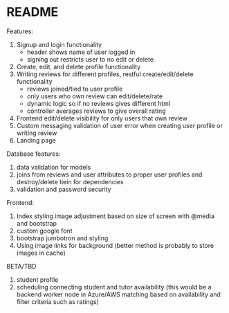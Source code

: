 # README

Features:
1. Signup and login functionality
    - header shows name of user logged in
    - signing out restricts user to no edit or delete
2. Create, edit, and delete profile functionality
3. Writing reviews for different profiles, restful create/edit/delete functionality 
    - reviews joined/tied to user profile
    - only users who own review can edit/delete/rate
    - dynamic logic so if no reviews gives different html
    - controller averages reviews to give overall rating
4. Frontend edit/delete visibility for only users that own review
5. Custom messaging validation of user error when creating user profile or writing review
6. Landing page

Database features:
1. data validation for models
2. joins from reviews and user attributes to proper user profiles and destroy/delete tiein for dependencies
3. validation and password security


Frontend:
1. Index styling image adjustment based on size of screen with @media and bootstrap
2. custom google font
3. bootstrap jumbotron and styling
4. Using image links for background (better method is probably to store images in cache)

BETA/TBD
1. student profile
2. scheduling connecting student and tutor availability (this would be a backend worker node in Azure/AWS matching based on availability and filter criteria such as ratings)